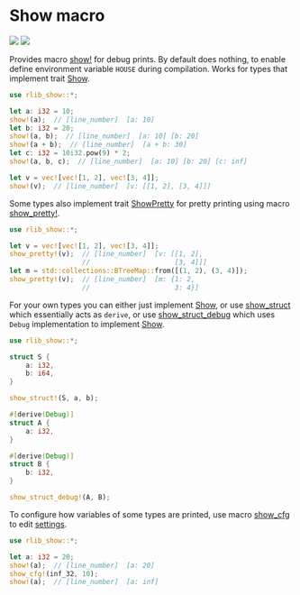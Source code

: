 # Show macro

[![](https://github.com/maksim1744/rlib/actions/workflows/ci.yml/badge.svg)](https://github.com/maksim1744/rlib/tree/main/rlib/show/tests) [![](https://img.shields.io/badge/Docs-github--pages-blue)](https://maksim1744.github.io/rlib/rlib_show/index.html)

Provides macro [show!](show) for debug prints. By default does nothing, to enable define environment variable `HOUSE` during compilation. Works for types that implement trait [Show](Show).

```rust
use rlib_show::*;

let a: i32 = 10;
show!(a);  // [line_number]  [a: 10]
let b: i32 = 20;
show!(a, b);  // [line_number]  [a: 10] [b: 20]
show!(a + b);  // [line_number]  [a + b: 30]
let c: i32 = 10i32.pow(9) * 2;
show!(a, b, c);  // [line_number]  [a: 10] [b: 20] [c: inf]

let v = vec![vec![1, 2], vec![3, 4]];
show!(v);  // [line_number]  [v: [[1, 2], [3, 4]]]
```

Some types also implement trait [ShowPretty](ShowPretty) for pretty printing using macro [show_pretty!](show_pretty).

```rust
use rlib_show::*;

let v = vec![vec![1, 2], vec![3, 4]];
show_pretty!(v);  // [line_number]  [v: [[1, 2],
                  //                     [3, 4]]]
let m = std::collections::BTreeMap::from([(1, 2), (3, 4)]);
show_pretty!(v);  // [line_number]  [m: {1: 2,
                  //                     3: 4}]
```

For your own types you can either just implement [Show](Show), or use [show_struct](show_struct) which essentially acts as `derive`, or use [show_struct_debug](show_struct_debug) which uses `Debug` implementation to implement [Show](Show).

```rust
use rlib_show::*;

struct S {
    a: i32,
    b: i64,
}

show_struct!(S, a, b);

#[derive(Debug)]
struct A {
    a: i32,
}

#[derive(Debug)]
struct B {
    b: i32,
}

show_struct_debug!(A, B);
```

To configure how variables of some types are printed, use macro [show_cfg](show_cfg) to edit [settings](ShowSettings).
```rust
use rlib_show::*;

let a: i32 = 20;
show!(a);  // [line_number]  [a: 20]
show_cfg!(inf_32, 10);
show!(a);  // [line_number]  [a: inf]
```
